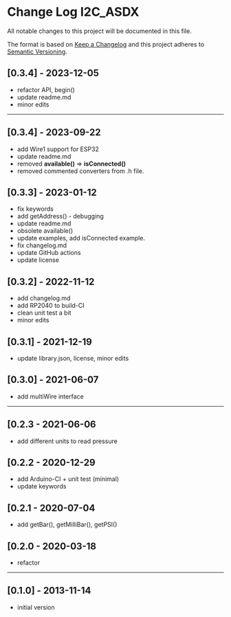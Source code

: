 # Change Log I2C_ASDX
All notable changes to this project will be documented in this file.

The format is based on [Keep a Changelog](http://keepachangelog.com/)
and this project adheres to [Semantic Versioning](http://semver.org/).


## [0.3.4] - 2023-12-05
- refactor API, begin()
- update readme.md
- minor edits

----

## [0.3.4] - 2023-09-22
- add Wire1 support for ESP32
- update readme.md
- removed **available()** => **isConnected()**
- removed commented converters from .h file.

## [0.3.3] - 2023-01-12
- fix keywords
- add getAddress() - debugging
- update readme.md
- obsolete available() 
- update examples, add isConnected example.
- fix changelog.md
- update GitHub actions
- update license

## [0.3.2] - 2022-11-12
- add changelog.md
- add RP2040 to build-CI
- clean unit test a bit
- minor edits

## [0.3.1] - 2021-12-19
- update library.json, license, minor edits

## [0.3.0] - 2021-06-07
- add multiWire interface

----

## [0.2.3 - 2021-06-06
- add different units to read pressure

## [0.2.2 - 2020-12-29
- add Arduino-CI + unit test (minimal)
- update keywords

## [0.2.1 - 2020-07-04
- add getBar(), getMilliBar(), getPSI()

## [0.2.0 - 2020-03-18
- refactor

----

## [0.1.0] - 2013-11-14
- initial version

